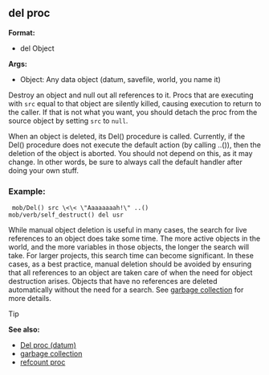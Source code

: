 ## del proc

<!-- -->
**Format:**
+   del Object
<!-- -->
**Args:**
+   Object: Any data object (datum, savefile, world, you name it)


Destroy an object and null out all references to it. Procs that
are executing with `src` equal to that object are silently killed,
causing execution to return to the caller. If that is not what you want,
you should detach the proc from the source object by setting `src` to
`null`. 

When an object is deleted, its Del() procedure is
called. Currently, if the Del() procedure does not execute the default
action (by calling ..()), then the deletion of the object is aborted.
You should not depend on this, as it may change. In other words, be sure
to always call the default handler after doing your own stuff.
### Example:

```
 mob/Del() src \<\< \"Aaaaaaaah!\" ..()
mob/verb/self_destruct() del usr 
```
 

While manual object
deletion is useful in many cases, the search for live references to an
object does take some time. The more active objects in the world, and
the more variables in those objects, the longer the search will take.
For larger projects, this search time can become significant. In these
cases, as a best practice, manual deletion should be avoided by ensuring
that all references to an object are taken care of when the need for
object destruction arises. Objects that have no references are deleted
automatically without the need for a search. See [garbage
collection](/ref/DM/garbage.md) for more details.

> [!TIP] 
> **See also:**
> +   [Del proc (datum)](/ref/datum/proc/Del.md) 
> +   [garbage collection](/ref/DM/garbage.md) 
> +   [refcount proc](/ref/proc/refcount.md) 